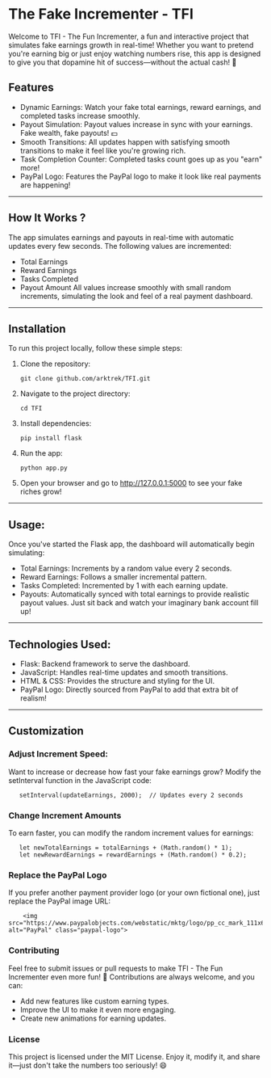 # The Fake Incrementer - TFI

Welcome to TFI - The Fun Incrementer, a fun and interactive project that simulates fake earnings growth in real-time! Whether you want to pretend you're earning big or just enjoy watching numbers rise, this app is designed to give you that dopamine hit of success—without the actual cash! 🤑

## Features
- Dynamic Earnings: Watch your fake total earnings, reward earnings, and completed tasks increase smoothly.
- Payout Simulation: Payout values increase in sync with your earnings. Fake wealth, fake payouts! 💵
- Smooth Transitions: All updates happen with satisfying smooth transitions to make it feel like you're growing rich.
- Task Completion Counter: Completed tasks count goes up as you "earn" more!
- PayPal Logo: Features the PayPal logo to make it look like real payments are happening!

---

## How It Works ?
The app simulates earnings and payouts in real-time with automatic updates every few seconds. The following values are incremented:
- Total Earnings
- Reward Earnings
- Tasks Completed
- Payout Amount
All values increase smoothly with small random increments, simulating the look and feel of a real payment dashboard.

---

## Installation
To run this project locally, follow these simple steps:

1. Clone the repository:
    ```
    git clone github.com/arktrek/TFI.git
    ```
2. Navigate to the project directory:

    ```
    cd TFI
    ```
3. Install dependencies:
    ```
    pip install flask
    ```
4. Run the app:

    ```
    python app.py
    ```
5. Open your browser and go to http://127.0.0.1:5000 to see your fake riches grow!

---
## Usage:
Once you've started the Flask app, the dashboard will automatically begin simulating:

- Total Earnings: Increments by a random value every 2 seconds.
- Reward Earnings: Follows a smaller incremental pattern.
- Tasks Completed: Incremented by 1 with each earning update.
- Payouts: Automatically synced with total earnings to provide realistic payout values.
Just sit back and watch your imaginary bank account fill up!

--- 

## Technologies Used:
- Flask: Backend framework to serve the dashboard.
- JavaScript: Handles real-time updates and smooth transitions.
- HTML & CSS: Provides the structure and styling for the UI.
- PayPal Logo: Directly sourced from PayPal to add that extra bit of realism!

---

## Customization
 ### Adjust Increment Speed:
 Want to increase or decrease how fast your fake earnings grow? Modify the setInterval function in the JavaScript code:
 ```
    setInterval(updateEarnings, 2000);  // Updates every 2 seconds
 ```
 ### Change Increment Amounts
 To earn faster, you can modify the random increment values for earnings:
 ```
    let newTotalEarnings = totalEarnings + (Math.random() * 1);
    let newRewardEarnings = rewardEarnings + (Math.random() * 0.2);
 ```

### Replace the PayPal Logo
If you prefer another payment provider logo (or your own fictional one), just replace the PayPal image URL:
```
    <img src="https://www.paypalobjects.com/webstatic/mktg/logo/pp_cc_mark_111x69.jpg" alt="PayPal" class="paypal-logo">
```
### Contributing
Feel free to submit issues or pull requests to make TFI - The Fun Incrementer even more fun! 🎉 Contributions are always welcome, and you can:

- Add new features like custom earning types.
- Improve the UI to make it even more engaging.
- Create new animations for earning updates.

### License
This project is licensed under the MIT License. Enjoy it, modify it, and share it—just don't take the numbers too seriously! 😄
